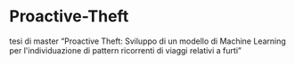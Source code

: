 # Proactive-Theft
tesi di master   “Proactive Theft: Sviluppo di un modello di Machine Learning per l'individuazione di pattern ricorrenti di viaggi relativi a furti”
